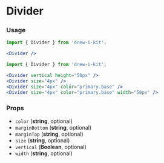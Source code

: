 # Divider

### Usage

```jsx
import { Divider } from 'drew-i-kit';

<Divider />
```

```jsx
import { Divider } from 'drew-i-kit';

<Divider vertical height="50px" />
<Divider size="4px" />
<Divider size="4px" color="primary.base" />
<Divider size="4px" color="primary.base" width="50px" />
```

### Props

- `color` (**string**, optional)
- `marginBottom` (**string**, optional)
- `marginTop` (**string**, optional)
- `size` (**string**, optional)
- `vertical` (**Boolean**, optional)
- `width` (**string**, optional)